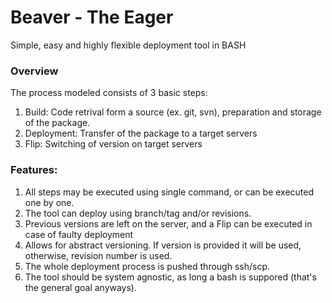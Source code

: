 Beaver - The Eager
======

Simple, easy and highly flexible deployment tool in BASH


### Overview

The process modeled consists of 3 basic steps:

1. Build: Code retrival form a source (ex. git, svn), preparation and storage of the package.
2. Deployment: Transfer of the package to a target servers
3. Flip: Switching of version on target servers

### Features:

1. All steps may be executed using single command, or can be executed one by one.
2. The tool can deploy using branch/tag and/or revisions.
3. Previous versions are left on the server, and a Flip can be executed in case of faulty deployment
4. Allows for abstract versioning. If version is provided it will be used, otherwise, revision number is used. 
5. The whole deployment process is pushed through ssh/scp. 
6. The tool should be system agnostic, as long a bash is suppored (that's the general goal anyways).
